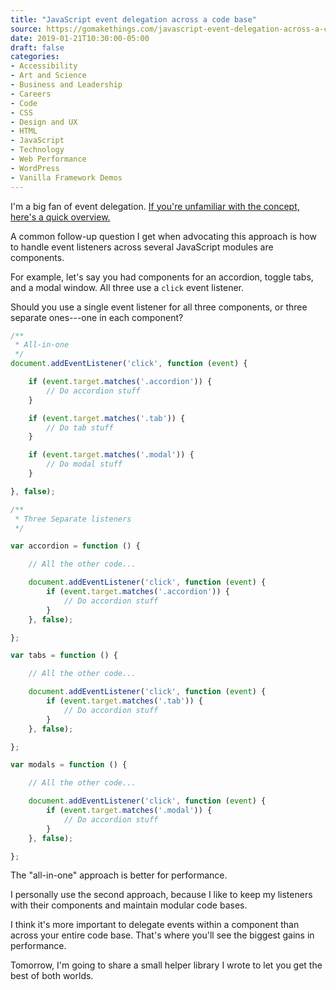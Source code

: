 ```yaml
---
title: "JavaScript event delegation across a code base"
source: https://gomakethings.com/javascript-event-delegation-across-a-code-base/
date: 2019-01-21T10:30:00-05:00
draft: false
categories:
- Accessibility
- Art and Science
- Business and Leadership
- Careers
- Code
- CSS
- Design and UX
- HTML
- JavaScript
- Technology
- Web Performance
- WordPress
- Vanilla Framework Demos
---
```


I'm a big fan of event delegation. [If you're unfamiliar with the concept, here's a quick overview.](/checking-event-target-selectors-with-event-bubbling-in-vanilla-javascript/)

A common follow-up question I get when advocating this approach is how to handle event listeners across several JavaScript modules are components.

For example, let's say you had components for an accordion, toggle tabs, and a modal window. All three use a `click` event listener.

Should you use a single event listener for all three components, or three separate ones---one in each component?

```js
/**
 * All-in-one
 */
document.addEventListener('click', function (event) {

	if (event.target.matches('.accordion')) {
		// Do accordion stuff
	}

	if (event.target.matches('.tab')) {
		// Do tab stuff
	}

	if (event.target.matches('.modal')) {
		// Do modal stuff
	}

}, false);

/**
 * Three Separate listeners
 */

var accordion = function () {

	// All the other code...

	document.addEventListener('click', function (event) {
		if (event.target.matches('.accordion')) {
			// Do accordion stuff
		}
	}, false);

};

var tabs = function () {

	// All the other code...

	document.addEventListener('click', function (event) {
		if (event.target.matches('.tab')) {
			// Do accordion stuff
		}
	}, false);

};

var modals = function () {

	// All the other code...

	document.addEventListener('click', function (event) {
		if (event.target.matches('.modal')) {
			// Do accordion stuff
		}
	}, false);

};
```

The "all-in-one" approach is better for performance.

I personally use the second approach, because I like to keep my listeners with their components and maintain modular code bases.

I think it's more important to delegate events within a component than across your entire code base. That's where you'll see the biggest gains in performance.

Tomorrow, I'm going to share a small helper library I wrote to let you get the best of both worlds.